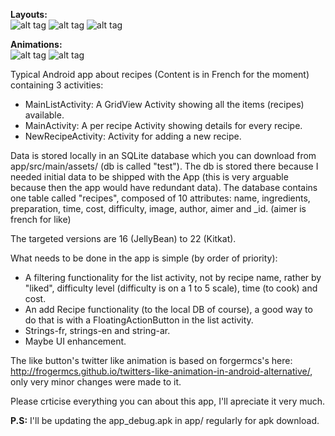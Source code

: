 
<b>Layouts:</b><br>
![alt tag](https://cloud.githubusercontent.com/assets/12183061/20642806/320ba5ec-b411-11e6-9048-76b91b2acb58.png)
![alt tag](https://cloud.githubusercontent.com/assets/12183061/20642810/364dbc12-b411-11e6-9716-4fa6dc15a255.png)
![alt tag](https://cloud.githubusercontent.com/assets/12183061/20642809/348a2f28-b411-11e6-904b-b05738a8c0a6.png)



<b>Animations:</b><br>
![alt tag](https://cloud.githubusercontent.com/assets/12183061/20367855/3a510fe6-ac49-11e6-86e5-b7841abe3e29.gif)
![alt tag](https://cloud.githubusercontent.com/assets/12183061/20367849/31709d56-ac49-11e6-97e9-f723284a75fc.gif)


Typical Android app about recipes (Content is in French for the moment) containing 3 activities:
- MainListActivity: A GridView Activity showing all the items (recipes) available.
- MainActivity: A per recipe Activity showing details for every recipe.
- NewRecipeActivity: Activity for adding a new recipe.

Data is stored locally in an SQLite database which you can download from app/src/main/assets/ (db is called "test"). The db is stored there because I needed initial data to be shipped with the App (this is very arguable because then the app would have redundant data).
The database contains one table called "recipes", composed of 10 attributes:
name, ingredients, preparation, time, cost, difficulty, image, author, aimer and _id. (aimer is french for like)

The targeted versions are 16 (JellyBean) to 22 (Kitkat).

What needs to be done in the app is simple (by order of priority):
- A filtering functionality for the list activity, not by recipe name, rather by "liked", difficulty level (difficulty is on a 1 to 5 scale), time (to cook) and cost.
- An add Recipe functionality (to the local DB of course), a good way to do that is with a FloatingActionButton in the list activity.
- Strings-fr, strings-en and string-ar.
- Maybe UI enhancement.

The like button's twitter like animation is based on forgermcs's here: http://frogermcs.github.io/twitters-like-animation-in-android-alternative/, only very minor changes were made to it.

Please crticise everything you can about this app, I'll apreciate it very much.

<b>P.S:</b> I'll be updating the app_debug.apk in app/ regularly for apk download.
